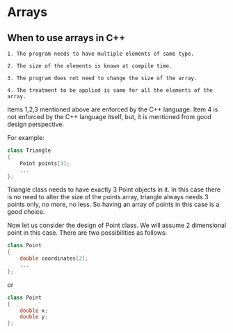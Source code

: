 # Arrays

## When to use arrays in C++

	1. The program needs to have multiple elements of same type. 

	2. The size of the elements is known at compile time. 

	3. The program does not need to change the size of the array. 

	4. The treatment to be applied is same for all the elements of the array.

Items 1,2,3 mentioned above are enforced by the C++ language. Item 4 is not enforced by the C++ language itself, but, it is mentioned from good design perspective.

For example:

```cpp
class Triangle
{
	Point points[3];
	...
};
```

Triangle class needs to have exactly 3 Point objects in it. In this case there is no need to alter the size of the points array, triangle always needs 3 points only, no more, no less. So having an array of points in this case is a good choice.  

Now let us consider the design of Point class. We will assume 2 dimensional point in this case. There are two possibilities as follows:

```cpp
class Point 
{
	double coordinates[2];
	...
};
```

or 

```cpp
class Point 
{
	double x;
	double y;
};
```
